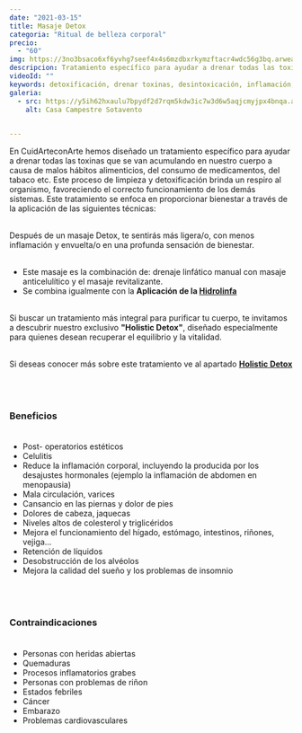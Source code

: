 ```yaml
---
date: "2021-03-15"
title: Masaje Detox
categoria: "Ritual de belleza corporal"
precio: 
  - "60"
img: https://3no3bsaco6xf6yvhg7seef4x4s6mzdbxrkymzftacr4wdc56g3bq.arweave.net/212wyAJ3rl9ipzfkQheX5LzMjDeKsMyWYBR5YYu-NsM
descripcion: Tratamiento específico para ayudar a drenar todas las toxinas que se van acumulando en nuestro cuerpo a causa de malos hábitos alimenticios, del consumo de medicamentos, del tabaco etc.
videoId: ""
keywords: detoxificación, drenar toxinas, desintoxicación, inflamación, limpieza orgánica, equilibrio, vitalidad
galeria:
  - src: https://y5ih62hxaulu7bpydf2d7rqm5kdw3ic7w3d6w5aqjcmyjpx4bnqa.arweave.net/x1B_aPcFF0-F-Bl0P8YM6odtoF-2x-t0EEiZhL78C2A
    alt: Casa Campestre Sotavento

  
---
```


En CuidArteconArte hemos diseñado un tratamiento específico para ayudar a drenar todas las toxinas que se van acumulando en nuestro cuerpo a causa de malos hábitos alimenticios, del consumo de medicamentos, del tabaco etc. Este proceso de limpieza y detoxificación brinda un respiro al organismo, favoreciendo el correcto funcionamiento de los demás sistemas. Este tratamiento se enfoca en proporcionar bienestar a través de la aplicación de las siguientes técnicas:<br><br>

Después de un masaje Detox, te sentirás más ligera/o, con menos inflamación y envuelta/o en una profunda sensación de bienestar.<br><br>


- Este masaje es la combinación de: drenaje linfático manual con masaje anticelulítico y el masaje revitalizante.
- Se combina igualmente con la **Aplicación de la <a href = "/terapeuticos/corporal/hidrolinfa">Hidrolinfa**</a> <br><br>

Si buscar un tratamiento más integral para purificar tu cuerpo, te invitamos a descubrir nuestro exclusivo **"Holistic Detox"**, diseñado especialmente para quienes desean recuperar el equilibrio y la vitalidad.<br><br>

Si deseas conocer más sobre este tratamiento ve al apartado <a href = "/terapeuticos/corporal/holistic-detox">**Holistic Detox**</a><br><br>
<br><br>

### Beneficios <br><br>

- Post- operatorios estéticos
- Celulitis
- Reduce la inflamación corporal, incluyendo la producida por los desajustes hormonales (ejemplo la inflamación de abdomen en menopausia)
- Mala circulación, varices
- Cansancio en las piernas y dolor de pies
- Dolores de cabeza, jaquecas
- Niveles altos de colesterol y triglicéridos
- Mejora el funcionamiento del hígado, estómago, intestinos, riñones, vejiga...
- Retención de líquidos
- Desobstrucción de los alvéolos
- Mejora la calidad del sueño y los problemas de insomnio <br><br>
<br><br>

### Contraindicaciones <br><br>

- Personas con heridas abiertas
- Quemaduras
- Procesos inflamatorios grabes
- Personas con problemas de riñon
- Estados febriles
- Cáncer
- Embarazo
- Problemas cardiovasculares

<br><br>
